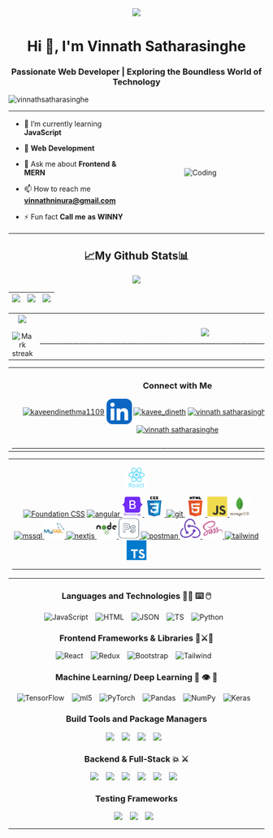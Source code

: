<p align="center" ><img  src = "https://github.com/7oSkaaa/7oSkaaa/blob/main/Images/about_me.gif?raw=true" width = 100px></p>
<h1 align="center">Hi 👋, I'm Vinnath Satharasinghe</h1>
<h3 align="center">Passionate Web Developer | Exploring the Boundless World of Technology</h3>
<p align="left"> <img src="https://komarev.com/ghpvc/?username=vinnathsatharasinghe&label=Profile%20views&color=0e75b6&style=flat" alt="vinnathsatharasinghe" /> </p>
  
<table align="center">
<tr border="none">
<td width="50%" align="left">


- 🌱 I’m currently learning **JavaScript**

- 🤝 **Web Development**

- 💬 Ask me about **Frontend & MERN**

- 📫 How to reach me **vinnathninura@gmail.com**

- ⚡ Fun fact **Call me as WINNY**

</td>
<td width="50%" align="center">

  <img align="center" alt="Coding" width="450" src="https://repository-images.githubusercontent.com/588181932/e36ec678-7984-4cdd-8e4c-a3932772ff8e">

  </td>
</tr>
</table>

 <h2 align="center"><b> 📈My Github Stats📊 </b></h2> 

<div align="center">

![](https://github-profile-summary-cards.vercel.app/api/cards/profile-details?username=vinnathsatharasinghe&theme=codeSTACKr)


</div>


|![](https://github-profile-summary-cards.vercel.app/api/cards/stats?username=vinnathsatharasinghe&theme=solarized)|![](https://github-profile-summary-cards.vercel.app/api/cards/repos-per-language?username=vinnathsatharasinghe&theme=buefy)|![](https://github-profile-summary-cards.vercel.app/api/cards/most-commit-language?username=vinnathsatharasinghe&theme=moltack)|
|-----|------|------|

<!-- ______________________________________________________________________________________________________ -->

<p align="center">
<table align="center">
<tr border="none">
<td width="50%" align="center">

  <img  align="center" src="https://github-readme-stats.vercel.app/api?username=vinnathsatharasinghe&theme=dark&show_icons=true&count_private=true" />
  <br></br>
  <img  title="🔥 Get streak stats for your profile at git.io/streak-stats" alt="Mark streak" src="https://github-readme-streak-stats.herokuapp.com/?user=vinnathsatharasinghe&theme=dark&hide_border=false" /> 
</td>
<td width="50%" align="center">

<img  align="center"  src="https://github-readme-stats.anuraghazra1.vercel.app/api/top-langs/?username=vinnathsatharasinghe&theme=dark&hide_border=false&no-bg=true&no-frame=true&langs_count=10"/>
  ______________________________________________________________________________________________________
  </td>
</tr>
</table>

<table align="center">
<td width="50%" align="center">

<h3 align="center">Connect with Me</h3>
<p align="center">
<a href="https://www.youtube.com/channel/UCxDw9rKHEk5m_BRaL9RqFqA" target="blank"><img align="center" src="https://static-00.iconduck.com/assets.00/youtube-icon-2048x2048-gedp2icy.png" alt="kaveendinethma1109" height="50" width="50" /></a>
<a href="https://www.linkedin.com/in/vinnath-satharasinghe-663642231/?locale=zh_CN" target="blank"><img align="center" src="https://github.com/tandpfun/skill-icons/blob/main/icons/LinkedIn.svg" alt="vinnathsatharasinghe" height="50" width="50" /></a>
<a href="https://www.instagram.com/winny_satharasinghe/" target="blank"><img align="center" src="https://www.edigitalagency.com.au/wp-content/uploads/new-Instagram-icon-png-full-colour.png" alt="kavee_dineth" height="50" width="50" /></a>
  <a href="https://www.hackerrank.com/vinnath satharasinghe" target="blank"><img align="center" src="https://raw.githubusercontent.com/rahuldkjain/github-profile-readme-generator/master/src/images/icons/Social/hackerrank.svg" alt="vinnath satharasinghe" height="30" width="40" /></a>
  <a href="https://medium.com/@vinnathninura" target="blank"><img align="center" src="https://raw.githubusercontent.com/rahuldkjain/github-profile-readme-generator/master/src/images/icons/Social/medium.svg" alt="@vinnathninura" height="30" width="40" /></a>
  <a href="https://www.kaggle.com/vinnathsatharasinghe" target="blank"><img align="center" src="https://raw.githubusercontent.com/rahuldkjain/github-profile-readme-generator/master/src/images/icons/Social/kaggle.svg" alt="vinnath satharasinghe" height="30" width="40" /></a>
</p>
______________________________________________________________________________________________________
</td>
</table>


<table align="center">
<tr border="none">
<td width="50%" align="center">

<p align="center"><a href="https://reactjs.org/" target="_blank" rel="noreferrer"> <img src="https://raw.githubusercontent.com/devicons/devicon/master/icons/react/react-original-wordmark.svg" alt="react" width="40" height="40"/> </a> </p>

<p align="center"> <a href="https://get.foundation/" target="_blank" rel="noreferrer"> <img src="https://www.svgrepo.com/show/353761/foundation.svg" alt="Foundation CSS" width="40" height="40"/></a> <a href="https://angular.io" target="_blank" rel="noreferrer"> <img src="https://angular.io/assets/images/logos/angular/angular.svg" alt="angular" width="40" height="40"/> </a> <a href="https://getbootstrap.com" target="_blank" rel="noreferrer">
<img src="https://raw.githubusercontent.com/devicons/devicon/master/icons/bootstrap/bootstrap-plain-wordmark.svg" alt="bootstrap" width="40" height="40"/> </a> <a href="https://www.w3schools.com/css/" target="_blank" rel="noreferrer"> <img src="https://raw.githubusercontent.com/devicons/devicon/master/icons/css3/css3-original-wordmark.svg" alt="css3" width="40" height="40"/> </a> <a href="https://git-scm.com/" target="_blank" rel="noreferrer"> <img src="https://www.vectorlogo.zone/logos/git-scm/git-scm-icon.svg" alt="git" width="40" height="40"/> </a> <a href="https://www.w3.org/html/" target="_blank" rel="noreferrer"> <img src="https://raw.githubusercontent.com/devicons/devicon/master/icons/html5/html5-original-wordmark.svg" alt="html5" width="40" height="40"/> </a> <a href="https://developer.mozilla.org/en-US/docs/Web/JavaScript" target="_blank" rel="noreferrer"> <img src="https://raw.githubusercontent.com/devicons/devicon/master/icons/javascript/javascript-original.svg" alt="javascript" width="40" height="40"/> </a> <a href="https://www.mongodb.com/" target="_blank" rel="noreferrer"> <img src="https://raw.githubusercontent.com/devicons/devicon/master/icons/mongodb/mongodb-original-wordmark.svg" alt="mongodb" width="40" height="40"/> </a> <a href="https://www.microsoft.com/en-us/sql-server" target="_blank" rel="noreferrer"> <img src="https://www.svgrepo.com/show/303229/microsoft-sql-server-logo.svg" alt="mssql" width="40" height="40"/> </a> <a href="https://www.mysql.com/" target="_blank" rel="noreferrer"> <img src="https://raw.githubusercontent.com/devicons/devicon/master/icons/mysql/mysql-original-wordmark.svg" alt="mysql" width="40" height="40"/> </a> <a href="https://nextjs.org/" target="_blank" rel="noreferrer"> <img src="https://cdn.worldvectorlogo.com/logos/nextjs-2.svg" alt="nextjs" width="40" height="40"/> </a> <a href="https://nodejs.org" target="_blank" rel="noreferrer"> <img src="https://raw.githubusercontent.com/devicons/devicon/master/icons/nodejs/nodejs-original-wordmark.svg" alt="nodejs" width="40" height="40"/> </a> <a href="https://www.photoshop.com/en" target="_blank" rel="noreferrer"> <img src="https://raw.githubusercontent.com/devicons/devicon/master/icons/photoshop/photoshop-line.svg" alt="photoshop" width="40" height="40"/> </a> <a href="https://postman.com" target="_blank" rel="noreferrer"> <img src="https://www.vectorlogo.zone/logos/getpostman/getpostman-icon.svg" alt="postman" width="40" height="40"/> </a><a href="https://redux.js.org" target="_blank" rel="noreferrer"> <img src="https://raw.githubusercontent.com/devicons/devicon/master/icons/redux/redux-original.svg" alt="redux" width="40" height="40"/> </a> <a href="https://sass-lang.com" target="_blank" rel="noreferrer"> <img src="https://raw.githubusercontent.com/devicons/devicon/master/icons/sass/sass-original.svg" alt="sass" width="40" height="40"/> </a> <a href="https://tailwindcss.com/" target="_blank" rel="noreferrer"> <img src="https://www.vectorlogo.zone/logos/tailwindcss/tailwindcss-icon.svg" alt="tailwind" width="40" height="40"/> </a> <a href="https://www.typescriptlang.org/" target="_blank" rel="noreferrer"> <img src="https://raw.githubusercontent.com/devicons/devicon/master/icons/typescript/typescript-original.svg" alt="typescript" width="40" height="40"/> </a> </p>

______________________________________________________________________________________________________

</table>
</tr>
</td>


<div align="center">

###  Languages and Technologies 🧑‍💻 ⌨️ 🖱️
<img alt="JavaScript" src="https://img.shields.io/badge/JavaScript-%23FF6F00.svg?style=for-the-badge&logo=JavaScript&logoColor=white" /> &ensp;
<img alt="HTML" src="https://img.shields.io/badge/Html-5-%23FF6F00.svg?style=for-the-badge&logo=Html-5&logoColor=white" /> &ensp;
<img alt="JSON" src="https://img.shields.io/badge/Json-%23FF6F00.svg?style=for-the-badge&logo=Json&logoColor=white" /> &ensp;
<img alt="TS" src="https://img.shields.io/badge/typescript-%23FF6F00.svg?style=for-the-badge&logo=typescript&logoColor=white" /> &ensp;
<img alt="Python" src="https://img.shields.io/badge/python-%2314354C.svg?style=for-the-badge&logo=python&logoColor=white"></a> &ensp;

### Frontend Frameworks & Libraries 🦾⚔️🔗
<img alt="React" src="https://img.shields.io/badge/react-%230A0FF9.svg?style=for-the-badge&logo=react&logoColor=white"/> &ensp;
<img alt="Redux" src="https://img.shields.io/badge/redux-C51A4A.svg?style=for-the-badge&logo=redux&logoColor=white"/> &ensp;
<img alt="Bootstrap" src="https://img.shields.io/badge/bootstrap-%23000.svg?style=for-the-badge&logo=bootstrap&logoColor=white"/> &ensp;
<img alt="Tailwind" src="https://img.shields.io/badge/tailwind-css-%23008FBA.svg?style=for-the-badge&logo=tailwind-css&logoColor=white"/> &ensp;

### Machine Learning/ Deep Learning 🧠 👁️ 🤔
<img alt="TensorFlow" src="https://img.shields.io/badge/TensorFlow-%23FF6F00.svg?style=for-the-badge&logo=TensorFlow&logoColor=white" /> &ensp;
<img alt="ml5" src="https://img.shields.io/badge/ML5-Js-%23FF6F00.svg?style=for-the-badge&logo=ml5&logoColor=white" /> &ensp;
<img alt="PyTorch" src="https://img.shields.io/badge/PyTorch-%23EE4C2C.svg?style=for-the-badge&logo=PyTorch&logoColor=white" /> &ensp;
<img alt="Pandas" src="https://img.shields.io/badge/pandas-%23150458.svg?style=for-the-badge&logo=pandas&logoColor=white" /> &ensp;
<img alt="NumPy" src="https://img.shields.io/badge/numpy-%23013243.svg?style=for-the-badge&logo=numpy&logoColor=white" /> &ensp;
<img alt="Keras" src="https://img.shields.io/badge/Keras-%23D00000.svg?style=for-the-badge&logo=Keras&logoColor=white"/> &ensp;

### Build Tools and Package Managers
<img src="https://img.shields.io/badge/-Webpack-46a2f1?style=for-the-badge&logo=webpack&logoColor=white"/> &ensp;
<img src="https://img.shields.io/badge/-Babel-46a2f1?style=for-the-badge&logo=babel&logoColor=white"/> &ensp;
<img src="https://img.shields.io/badge/-Vite-46a2f1?style=for-the-badge&logo=vite&logoColor=white"/> &ensp;
<img src="https://img.shields.io/badge/Npm-Yarn-46a2f1?style=for-the-badge&logo=npm&logoColor=white"/> &ensp;

### Backend & Full-Stack 💥 ⚔️
<img src="https://img.shields.io/badge/Node-Js-46a2f1?style=for-the-badge&logo=node&logoColor=white"/> &ensp;
<img src="https://img.shields.io/badge/Express-Js-46a2f1?style=for-the-badge&logo=express&logoColor=white"/> &ensp;
<img src="https://img.shields.io/badge/MongoDB-46a2f1?style=for-the-badge&logo=mongodb&logoColor=white"/> &ensp;
<img src="https://img.shields.io/badge/Graph-QL-46a2f1?style=for-the-badge&logo=graphql&logoColor=white"/> &ensp;
<img src="https://img.shields.io/badge/Firebase-46a2f1?style=for-the-badge&logo=firebase&logoColor=white"/> &ensp;
<img src="https://img.shields.io/badge/Socket.IO-46a2f1?style=for-the-badge&logo=Socket.IO&logoColor=white"/> &ensp;

### Testing Frameworks
<img src="https://img.shields.io/badge/Jest-46a2f1?style=for-the-badge&logo=jest&logoColor=white"/> &ensp;
<img src="https://img.shields.io/badge/Cypress-46a2f1?style=for-the-badge&logo=cypress&logoColor=white"/> &ensp;
<img src="https://img.shields.io/badge/React-Testing-46a2f1?style=for-the-badge&logo=testing-library&logoColor=white"/> &ensp;

______________________________________________________________________________________________________

</div>



